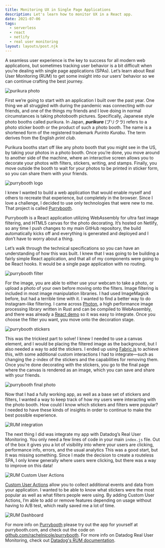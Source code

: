 ```yaml
---
title: Monitoring UX in Single Page Applications
description: Let's learn how to monitor UX in a React app.
date: 2021-07-06
tags:
  - serverless
  - react
  - netlify
  - real user monitoring
layout: layouts/post.njk
---
```


A seamless user experience is the key to success for all modern web applications, but sometimes tracking user behavior is a bit difficult when you’re dealing with single page applications (SPAs). Let’s learn about Real User Monitoring (RUM) to get some insight into our users’ behavior so we can continue crafting the best journey. 

![purikura photo](../img/purrybooth_post/purikura.png)

First we’re going to start with an application I built over the past year. One thing we all struggled with during the pandemic was connecting with our friends, and one of the things my friends and I love doing in normal circumstances is taking photobooth pictures. Specifically, Japanese style photo booths called purikura. In Japan, ***purikura*** (プリクラ) refers to a photo sticker booth or the product of such a photo booth. The name is a shortened form of the registered trademark *Purinto Kurabu*. The term derives from the English *print club*. 

Purikura booths start off like any photo booth that you might see in the US, by taking your photos in a photo booth. Once you’re done, you move around to another side of the machine, where an interactive screen allows you to decorate your photos with filters, stickers, writing, and stamps. Finally, you move outside the booth to wait for your photos to be printed in sticker form, so you can share them with your friends. 

![purrybooth logo](../img/purrybooth_post/purrybooth_logo.png)

I knew I wanted to build a web application that would enable myself and others to recreate that experience, but completely in the browser. Since I love a challenge, I decided to use only technologies that were new to me. That project is called [Purrybooth](http://www.purrybooth.com).

Purrybooth is a React application utilizing WebAssembly for ultra fast image filtering, and HTML5 canvas for the photo decorating. It’s hosted on Netlify, so any time I push changes to my main GitHub repository, the build automatically kicks off and everything is generated and deployed and I don’t have to worry about a thing. 

Let’s walk through the technical specifications so you can have an understanding of how this was built. I knew that I was going to be building a fairly simple React application, and that all of my components were going to be React hooks. It would be a single page application with no routing. 

![purrybooth filter](../img/purrybooth_post/purrybooth_1.png)


For the image, you are able to either use your webcam to take a photo, or upload a photo of your own before moving onto the filters. Image filtering is included in most image manipulation libraries. I had used ImageMagick before, but had a terrible time with it.  I wanted to find a better way to do Instagram-like filtering. I came across [Photon](https://silvia-odwyer.github.io/photon/), a high performance image processing library written in Rust and can be compiled to WebAssembly, and there was already a [React demo](https://github.com/silvia-odwyer/photon/tree/master/react_app_demo) so it was easy to integrate. Once you choose the filter you want, you move onto the decoration stage. 

![purrybooth stickers](../img/purrybooth_post/purrybooth_2.png)

This was the trickiest part to solve! I knew I needed to use a canvas element, and I would be placing the filtered image as the background, but I also needed a way to add the stickers. I ended up using [Fabric.js](http://fabricjs.com/) to achieve this, with some additional custom interactions I had to integrate—such as changing the z-index of the stickers and the capabilities for removing them. Once you’re done decorating with the stickers, you go to the final page where the canvas is rendered as an image, which you can save and share with your friends.

![purrybooth final photo](../img/purrybooth_post/purrybooth_3.png)

Now that I had a fully working app, as well as a base set of stickers and filters, I wanted a way to keep track of how my users were interacting with the photo booth. How could I know which stickers and filters were popular? I needed to have these kinds of insights in order to continue to make the best possible experience. 

![RUM integration](../img/purrybooth_post/RUM_1.png)

The next thing I did was integrate my app with Datadog’s Real User Monitoring. You only need a few lines of code in your main `index.js` file. Out of the box it gives you a lot of visibility into where your users are clicking, performance info, errors, and the usual analytics  This was a good start, but It was missing something. Since I made the decision to create a routeless SPA, I only knew generally where users were clicking, but there was a way to improve on this data!

![RUM Custom User Actions](../img/purrybooth_post/RUM_1.png)

[Custom User Actions](https://docs.datadoghq.com/real_user_monitoring/guide/send-rum-custom-actions/) allow you to collect additional events and data from your application. I wanted to be able to know what stickers were the most popular as well as what filters people were using. By adding Custom User Actions, I’m able to add or remove features depending on usage without having to A/B test, which really saved me a lot of time. 

![RUM Dashboard](../img/purrybooth_post/RUM_dashboard.png)

For more info on [Purrybooth](http://www.purrybooth.com) please try out the app for yourself at purrybooth.com, and check out the code on [github.com/rachelnicole/purrybooth](https://github.com/rachelnicole/purrybooth). For more info on Datadog Real User Monitoring, check out [Datadog's RUM documentation](https://docs.datadoghq.com/real_user_monitoring/). 


